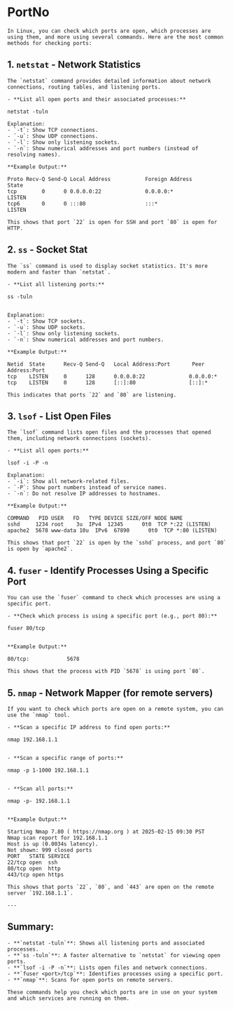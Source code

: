 # PortNo

	In Linux, you can check which ports are open, which processes are using them, and more using several commands. Here are the most common methods for checking ports:

## 1. `netstat` - Network Statistics

	The `netstat` command provides detailed information about network connections, routing tables, and listening ports.

	- **List all open ports and their associated processes:**
	
	netstat -tuln
	
	Explanation:
	- `-t`: Show TCP connections.
	- `-u`: Show UDP connections.
	- `-l`: Show only listening sockets.
	- `-n`: Show numerical addresses and port numbers (instead of resolving names).

	**Example Output:**
	
	Proto Recv-Q Send-Q Local Address           Foreign Address         State
	tcp        0      0 0.0.0.0:22              0.0.0.0:*               LISTEN
	tcp6       0      0 :::80                   :::*                    LISTEN
	
	This shows that port `22` is open for SSH and port `80` is open for HTTP.

## 2. `ss` - Socket Stat

	The `ss` command is used to display socket statistics. It's more modern and faster than `netstat`.

	- **List all listening ports:**
	
	ss -tuln
	

	Explanation:
	- `-t`: Show TCP sockets.
	- `-u`: Show UDP sockets.
	- `-l`: Show only listening sockets.
	- `-n`: Show numerical addresses and port numbers.

	**Example Output:**
	
	Netid  State      Recv-Q Send-Q   Local Address:Port       Peer Address:Port
	tcp    LISTEN     0      128      0.0.0.0:22              0.0.0.0:*
	tcp    LISTEN     0      128      [::]:80                 [::]:*
	
	This indicates that ports `22` and `80` are listening.

## 3. `lsof` - List Open Files

	The `lsof` command lists open files and the processes that opened them, including network connections (sockets).

	- **List all open ports:**
	
	lsof -i -P -n
	
	Explanation:
	- `-i`: Show all network-related files.
	- `-P`: Show port numbers instead of service names.
	- `-n`: Do not resolve IP addresses to hostnames.

	**Example Output:**
	
	COMMAND   PID USER   FD   TYPE DEVICE SIZE/OFF NODE NAME
	sshd     1234 root    3u  IPv4  12345      0t0  TCP *:22 (LISTEN)
	apache2  5678 www-data 10u  IPv6  67890      0t0  TCP *:80 (LISTEN)
	
	This shows that port `22` is open by the `sshd` process, and port `80` is open by `apache2`.

## 4. `fuser` - Identify Processes Using a Specific Port

	You can use the `fuser` command to check which processes are using a specific port.

	- **Check which process is using a specific port (e.g., port 80):**

	fuser 80/tcp
	

	**Example Output:**

	80/tcp:            5678
	
	This shows that the process with PID `5678` is using port `80`.

## 5. `nmap` - Network Mapper (for remote servers)

	If you want to check which ports are open on a remote system, you can use the `nmap` tool.

	- **Scan a specific IP address to find open ports:**
	
	nmap 192.168.1.1
	

	- **Scan a specific range of ports:**
	
	nmap -p 1-1000 192.168.1.1
	

	- **Scan all ports:**
	
	nmap -p- 192.168.1.1
	

	**Example Output:**
	
	Starting Nmap 7.80 ( https://nmap.org ) at 2025-02-15 09:30 PST
	Nmap scan report for 192.168.1.1
	Host is up (0.0034s latency).
	Not shown: 999 closed ports
	PORT   STATE SERVICE
	22/tcp open  ssh
	80/tcp open  http
	443/tcp open https
	
	This shows that ports `22`, `80`, and `443` are open on the remote server `192.168.1.1`.

	---

## Summary:

	- **`netstat -tuln`**: Shows all listening ports and associated processes.
	- **`ss -tuln`**: A faster alternative to `netstat` for viewing open ports.
	- **`lsof -i -P -n`**: Lists open files and network connections.
	- **`fuser <port>/tcp`**: Identifies processes using a specific port.
	- **`nmap`**: Scans for open ports on remote servers.

	These commands help you check which ports are in use on your system and which services are running on them.